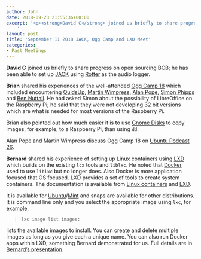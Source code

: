 ```yaml
---
author: John
date: 2018-09-23 21:55:36+00:00
excerpt: '<p><strong>David C</strong> joined us briefly to share progress on open sourcing BCB; he has been able to set up <a href="http://www.jackaudio.org/" type="text/html">JACK</a> using <a href="https://www.aelius.com/njh/rotter/" type="text/html">Rotter</a> as the audio logger.</p>
	'
layout: post
title: 'September 11 2018 JACK, Ogg Camp and LXD Meet'
categories:
- Past Meetings
---
```


<p><strong>David C</strong> joined us briefly to share progress on open sourcing BCB; he has been able to set up <a href="http://www.jackaudio.org/" type="text/html">JACK</a> using <a href="https://www.aelius.com/njh/rotter/" type="text/html">Rotter</a> as the audio logger.</p><p><strong>Brian</strong> shared his experiences of the well-attended <a href="https://www.oggcamp.org/" type="text/html">Ogg Camp 18</a> which included encountering <a href="https://quidsup.net/" type="text/html">QuidsUp</a>, <a href="http://wimpress.org/#page-top" type="text/html">Martin Wimpress</a>, <a href="https://wiki.ubuntu.com/AlanPope" type="text/html">Alan Pope</a>, <a href="https://webmink.com/about/" type="text/html">Simon Phipps</a> and <a href="https://bennuttall.com/about/" type="text/html">Ben Nuttall</a>. He had asked Simon about the possibility of LibreOffice on the Raspberry Pi; he said that they were not developing 32 bit versions which are what is needed for most versions of the Raspberry Pi.</p><p>Brian also pointed out how much easier it is to use <a href="https://wiki.gnome.org/Apps/Disks" type="text/html">Gnome Disks</a> to copy images, for example, to a Raspberry Pi, than using <code>dd</code>.</p><p>Alan Pope and Martin Wimpress discuss Ogg Camp 18 on <a href="http://ubuntupodcast.org/" type="text/html">Ubuntu Podcast 26</a>.</p><p><strong>Bernard</strong> shared his experience of setting up Linux containers using <a href="https://linuxcontainers.org/lxd/" type="text/html">LXD</a> which builds on the existing <code>lcx</code> tools and <code>liblxc</code>. He noted that <a href="https://www.docker.com/" type="text/html">Docker</a> used to use <code>liblxc</code> but no longer does. Also Docker is more application focused that OS focused. LXD provides a set of tools to create system containers. The documentation is available from <a href="https://linuxcontainers.org/" type="text/html">Linux containers</a> and <a href="https://lxd.readthedocs.io/en/latest/" type="text/html">LXD</a>.</p><p>It is available for <a href="https://www.ubuntu.com/" type="text/html">Ubuntu</a>/<a href="https://linuxmint.com/" type="text/html">Mint</a> and snaps are available for other distributions. It is command line only and you select the appropriate image using <code>lxc</code>, for example,</p><blockquote><code>lxc image list images:</code></blockquote><p>lists the available images to install. You can create and delete multiple images as long as you give each a unique name. You can also run Docker apps within LXD, something Bernard demonstrated for us. Full details are in <a href="http://bradlug.co.uk/blog/2018/09/23/files/containers.odp" type="application/vnd.oasis.opendocument.presentation">Bernard’s presentation</a>.</p>
